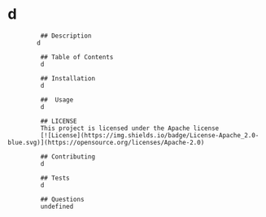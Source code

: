 # d 
            
             ## Description
            d

             ## Table of Contents 
             d

             ## Installation 
             d

             ##  Usage
             d

             ## LICENSE
             This project is licensed under the Apache license
             [![License](https://img.shields.io/badge/License-Apache_2.0-blue.svg)](https://opensource.org/licenses/Apache-2.0)
             
             ## Contributing 
             d

             ## Tests
             d

             ## Questions 
             undefined
